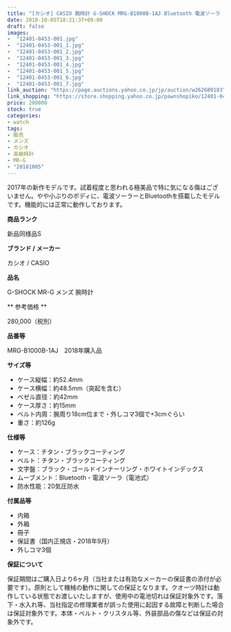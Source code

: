 ```yaml
---
title: "[カシオ] CASIO 腕時計 G-SHOCK MRG-B1000B-1AJ Bluetooth 電波ソーラ メンズ 極美品"
date: 2018-10-05T18:21:37+09:00
draft: false
images:
-  "12401-0453-001.jpg"
-  "12401-0453-001_1.jpg"
-  "12401-0453-001_2.jpg"
-  "12401-0453-001_3.jpg"
-  "12401-0453-001_4.jpg"
-  "12401-0453-001_5.jpg"
-  "12401-0453-001_6.jpg"
-  "12401-0453-001_7.jpg"
link_auction: "https://page.auctions.yahoo.co.jp/jp/auction/w262680183"
link_shopping: "https://store.shopping.yahoo.co.jp/pawnshopiko/12401-0453-001.html"
price: 200000
stock: true
categories:
- watch
tags:
- 販売
- メンズ
- カシオ
- 高級時計
- MR-G
- "20181005"
---
```

2017年の新作モデルです。試着程度と思われる極美品で特に気になる傷はございません。やや小ぶりのボディに、電波ソーラーとBluetoothを搭載したモデルです。機能的には正常に動作しております。

**商品ランク**

新品同様品S

**ブランド / メーカー**

カシオ / CASIO

**品名**

G-SHOCK MR-G メンズ 腕時計

** 参考価格 **

280,000（税別）

**品番等**

MRG-B1000B-1AJ　2018年購入品

**サイズ等**
- ケース縦幅：約52.4mm
- ケース横幅：約48.5mm（突起を含む）
- ベゼル直径：約42mm
- ケース厚さ：約15mm
- ベルト内周：腕周り18cm位まで・外しコマ3個で+3cmぐらい
- 重さ：約126g

**仕様等**
- ケース：チタン・ブラックコーティング
- ベルト：チタン・ブラックコーティング
- 文字盤：ブラック・ゴールドインナーリング・ホワイトインデックス
- ムーブメント：Bluetooth・電波ソーラ（電池式）
- 防水性能：20気圧防水

**付属品等**
- 内箱
- 外箱
- 冊子
- 保証書（国内正規店・2018年9月）
- 外しコマ3個

**保証について**

保証期間はご購入日より6ヶ月（当社または有効なメーカーの保証書の添付が必要です）。原則として機械の動作に関しての保証となります。クオーツ時計は動作している状態でお渡しいたしますが、使用中の電池切れは保証対象外です。落下・水入れ等、当社指定の修理業者が誤った使用に起因する故障と判断した場合は保証対象外です。本体・ベルト・クリスタル等、外装部品の傷などは保証の対象外です。
